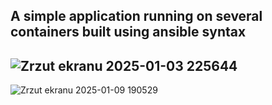 A simple application running on several containers built using ansible syntax
------------------------------------------------------------------------------------------------------------------
![Zrzut ekranu 2025-01-03 225644](https://github.com/user-attachments/assets/ee75d56a-22d8-4ee8-a2cf-09392437212a)
------------------------------------------------------------------------------------------------------------------
![Zrzut ekranu 2025-01-09 190529](https://github.com/user-attachments/assets/4beaf318-e420-4b60-bb07-e7a220aeae82)
